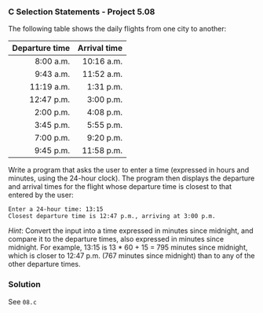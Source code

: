 ### C Selection Statements - Project 5.08

The following table shows the daily flights from one city to another:

| Departure time | Arrival time |
| -------------: | -----------: |
| 8:00 a.m. 	 | 10:16 a.m.   |
| 9:43 a.m. 	 | 11:52 a.m.   |
| 11:19 a.m. 	 | 1:31 p.m. 	|
| 12:47 p.m. 	 | 3:00 p.m. 	|
| 2:00 p.m. 	 | 4:08 p.m. 	|
| 3:45 p.m. 	 | 5:55 p.m. 	|
| 7:00 p.m.  	 | 9:20 p.m. 	|
| 9:45 p.m. 	 | 11:58 p.m. 	|

Write a program that asks the user to enter a time (expressed in hours and minutes, using the 24-hour clock). 
The program then displays the departure and arrival times for the flight whose departure time is closest to that entered by the user:

```
Enter a 24-hour time: 13:15
Closest departure time is 12:47 p.m., arriving at 3:00 p.m.
```

*Hint*: Convert the input into a time expressed in minutes since midnight, and compare it to the departure times, also expressed in minutes since midnight. 
For example, 13:15 is 13 * 60 + 15 = 795 minutes since midnight, which is closer to 12:47 p.m. (767 minutes since midnight) than to any of the other departure times.

### Solution

See ```08.c```
